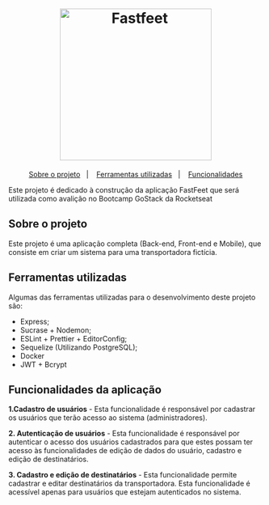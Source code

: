 <h1 align="center">
  <img alt="Fastfeet" src="https://github.com/Rocketseat/bootcamp-gostack-desafio-02/blob/master/.github/logo.png" width="300px" />
</h1>


<p align="center">
  <a href="#sobre-o-projeto">Sobre o projeto</a>&nbsp;&nbsp;&nbsp;|&nbsp;&nbsp;&nbsp;
  <a href="#ferramentas-utilizadas">Ferramentas utilizadas</a>&nbsp;&nbsp;&nbsp;|&nbsp;&nbsp;&nbsp;
  <a href="#funcionalidades-da-aplicação">Funcionalidades</a>
</p>

Este projeto é dedicado à construção da aplicação FastFeet que será utilizada como avalição no Bootcamp GoStack da Rocketseat


## Sobre o projeto

Este projeto é uma aplicação completa (Back-end, Front-end e Mobile), que consiste em criar um sistema para uma transportadora fictícia.


## Ferramentas utilizadas

Algumas das ferramentas utilizadas para o desenvolvimento deste projeto são:
- Express;
- Sucrase + Nodemon;
- ESLint + Prettier + EditorConfig;
- Sequelize (Utilizando PostgreSQL);
- Docker
- JWT + Bcrypt

## Funcionalidades da aplicação

**1.Cadastro de usuários** - Esta funcionalidade é responsável por cadastrar os usuários que terão acesso ao sistema (administradores).

**2. Autenticação de usuários** - Esta funcionalidade é responsável por autenticar o acesso dos usuários cadastrados para que estes possam ter acesso às funcionalidades de edição de dados do usuário, cadastro e edição de destinatários.

**3. Cadastro e edição de destinatários** - Esta funcionalidade permite cadastrar e editar destinatários da transportadora. Esta funcionalidade é acessível apenas para usuários que estejam autenticados no sistema.

